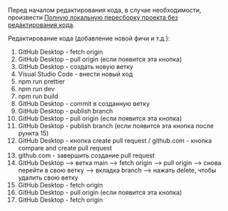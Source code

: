 Перед началом редактирования кода, в случае необходимости, произвести [Полную локальную пересборку проекта без редактирования кода](https://github.com/maksymkushnirov/usefullnesses/blob/main/teamwork/reassembling/reassembling-without-code-editing/пересборка-проекта-без-редактирования-кода.md).

Редактирование кода (добавление новой фичи и т.д.):

01) GitHub Desktop - fetch origin
02) GitHub Desktop - pull origin (если появится эта кнопка)
03) GitHub Desktop - создать новую ветку
04) Visual Studio Code - внести новый код
05) npm run prettier
06) npm run dev
07) npm run build
08) GitHub Desktop - commit в созданную ветку
09) GitHub Desktop - publish branch
10) GitHub Desktop - pull origin (если появится эта кнопка)
11) GitHub Desktop - publish branch (если появится эта кнопка после рункта 15)
12) GitHub Desktop - кнопка create pull request / github.com - кнопка compare and create pull request
13) github.com - завершить создание pull request
14) GitHub Desktop --> ветка main --> fetch origin --> pull origin --> снова перейти в свою ветку --> вкладка branch --> нажать delete, чтобы удалить свою ветку
15) GitHub Desktop - fetch origin
16) GitHub Desktop - pull origin (если появится эта кнопка)
17) GitHub Desktop - fetch origin



<!-- README.ru.md -->
